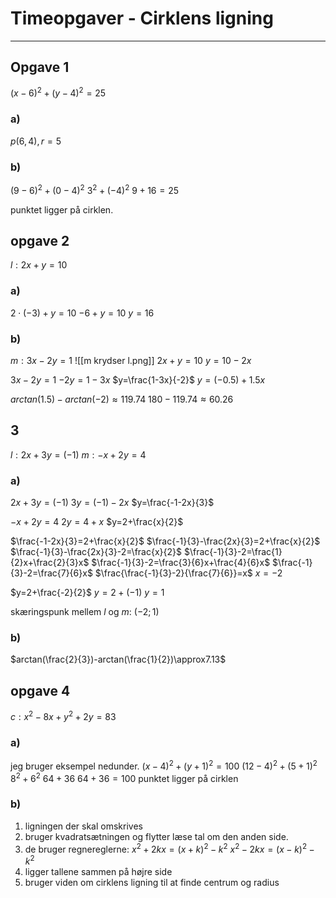 # Timeopgaver - Cirklens ligning
---
## Opgave 1
$(x-6)^2+(y-4)^2=25$
### a)
$p(6,4), r=5$
### b)
$(9-6)^2+(0-4)^2$
$3^2+(-4)^2$
$9+16=25$

punktet ligger på cirklen.

## opgave 2
$l: 2x+y=10$
### a)
$2\cdot (-3)+y=10$
$-6+y=10$
$y=16$
### b)
$m: 3x-2y=1$
![[m krydser l.png]]
$2x+y=10$
$y=10-2x$

$3x-2y=1$
$-2y=1-3x$
$y=\frac{1-3x}{-2}$
$y=(-0.5)+1.5x$

$arctan(1.5)-arctan(-2)\approx119.74$
$180-119.74\approx60.26$

## 3
$l: 2x+3y=(-1)$
$m: -x+2y=4$
### a)
$2x+3y=(-1)$
$3y=(-1)-2x$
$y=\frac{-1-2x}{3}$

$-x+2y=4$
$2y=4+x$
$y=2+\frac{x}{2}$

$\frac{-1-2x}{3}=2+\frac{x}{2}$
$\frac{-1}{3}-\frac{2x}{3}=2+\frac{x}{2}$
$\frac{-1}{3}-\frac{2x}{3}-2=\frac{x}{2}$
$\frac{-1}{3}-2=\frac{1}{2}x+\frac{2}{3}x$
$\frac{-1}{3}-2=\frac{3}{6}x+\frac{4}{6}x$
$\frac{-1}{3}-2=\frac{7}{6}x$
$\frac{\frac{-1}{3}-2}{\frac{7}{6}}=x$
$x=-2$

$y=2+\frac{-2}{2}$
$y=2+(-1)$
$y=1$

skæringspunk mellem $l$ og $m$: $(-2;1)$

### b)
$arctan(\frac{2}{3})-arctan(\frac{1}{2})\approx7.13$

## opgave 4
$c:x^2-8x+y^2+2y=83$
### a)
jeg bruger eksempel nedunder.
$(x-4)^2+(y+1)^2=100$
$(12-4)^2+(5+1)^2$
$8^2+6^2$
$64+36$
$64+36=100$
punktet ligger på cirklen
### b)
1. ligningen der skal omskrives
2. bruger kvadratsætningen og flytter læse tal om den anden side.
3. de bruger regnereglerne:
$x^2+2kx=(x+k)^2-k^2$
$x^2-2kx=(x-k)^2-k^2$
4. ligger tallene sammen på højre side
5. bruger viden om cirklens ligning til at finde centrum og radius